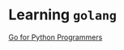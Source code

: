 # Learning `golang`

[Go for Python Programmers](https://golang-for-python-programmers.readthedocs.io/en/latest/)
